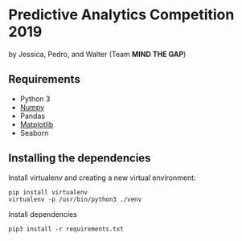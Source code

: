 # Predictive Analytics Competition 2019
by Jessica, Pedro, and Walter (Team **MIND THE GAP**)


## Requirements
- Python 3
- [Numpy](http://www.numpy.org/)
- Pandas
- [Matplotlib](https://matplotlib.org/)
- Seaborn

## Installing the dependencies
Install virtualenv and creating a new virtual environment:

    pip install virtualenv
    virtualenv -p /usr/bin/python3 ./venv

Install dependencies

    pip3 install -r requirements.txt